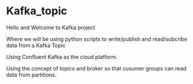 # Kafka_topic

Hello and Welcome to Kafka project

Where we will be using python scripts to write/publish and read/subcribe data from a Kafka Topic

Using Confluent Kafka as the cloud platform.

Using the concept of topics and broker so that cusumer groups can read data from partitions.
